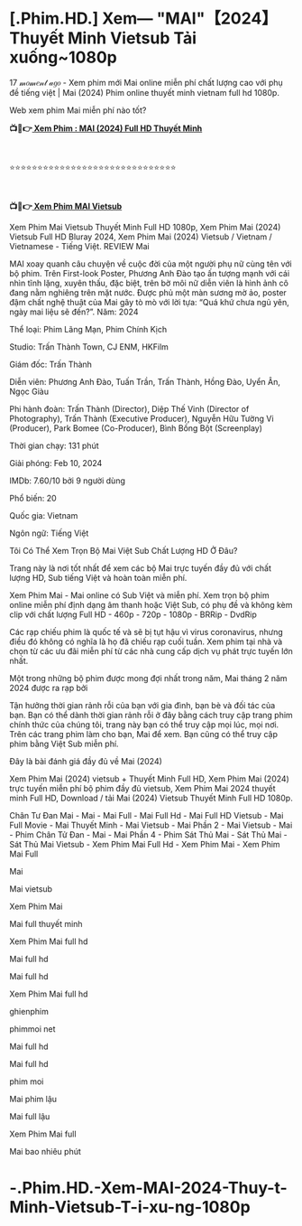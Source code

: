 <h1 class="heading-element" dir="auto">[.Phim.HD.] Xem— "MAI"【2024】Thuyết Minh Vietsub Tải xuống~1080p</h1>

17 𝓂𝑜𝓂𝑒𝓃𝓉 𝒶𝑔𝑜 - Xem phim mới Mai online miễn phí chất lượng cao với phụ đề tiếng việt | Mai (2024) Phim online thuyết minh vietnam full hd 1080p.

Web xem phim Mai miễn phí nào tốt?

<p><b>📺📱👉<a href="https://jisswatch.com/vi/movie/1210973/mai" rel="noopener"> Xem Phim : MAI (2024) Full HD Thuyết Minh</a></b></p>
<p><b><br></b></p>
⭐⭐⭐⭐⭐⭐⭐⭐⭐⭐⭐⭐⭐⭐⭐⭐⭐⭐⭐⭐⭐⭐⭐⭐⭐⭐⭐⭐⭐⭐
<p><b><br></b></p>
<p><b>📺📱👉<a href="https://jisswatch.com/vi/movie/1210973/mai" rel="noopener"> Xem Phim MAI Vietsub</a></b></p>

Xem Phim Mai Vietsub Thuyết Minh Full HD 1080p, Xem Phim Mai (2024) Vietsub Full HD Bluray 2024, Xem Phim Mai (2024) Vietsub / Vietnam / Vietnamese - Tiếng Việt.
REVIEW Mai

MAI xoay quanh câu chuyện về cuộc đời của một người phụ nữ cùng tên với bộ phim. Trên First-look Poster, Phương Anh Đào tạo ấn tượng mạnh với cái nhìn tĩnh lặng, xuyên thấu, đặc biệt, trên bờ môi nữ diễn viên là hình ảnh cô đang nằm nghiêng trên mặt nước. Được phủ một màn sương mờ ảo, poster đậm chất nghệ thuật của Mai gây tò mò với lời tựa: “Quá khứ chưa ngủ yên, ngày mai liệu sẽ đến?”. Năm: 2024

Thể loại: Phim Lãng Mạn, Phim Chính Kịch

Studio: Trấn Thành Town, CJ ENM, HKFilm

Giám đốc: Trấn Thành

Diễn viên: Phương Anh Đào, Tuấn Trần, Trấn Thành, Hồng Đào, Uyển Ân, Ngọc Giàu

Phi hành đoàn: Trấn Thành (Director), Diệp Thế Vinh (Director of Photography), Trấn Thành (Executive Producer), Nguyễn Hữu Tường Vi (Producer), Park Bomee (Co-Producer), Bình Bồng Bột (Screenplay)

Thời gian chạy: 131 phút

Giải phóng: Feb 10, 2024

IMDb: 7.60/10 bởi 9 người dùng

Phổ biến: 20

Quốc gia: Vietnam

Ngôn ngữ: Tiếng Việt

Tôi Có Thể Xem Trọn Bộ Mai Việt Sub Chất Lượng HD Ở Đâu?

Trang này là nơi tốt nhất để xem các bộ Mai trực tuyến đầy đủ với chất lượng HD, Sub tiếng Việt và hoàn toàn miễn phí.

Xem Phim Mai - Mai online có Sub Việt và miễn phí. Xem trọn bộ phim online miễn phí định dạng âm thanh hoặc Việt Sub, có phụ đề và không kèm clip với chất lượng Full HD - 460p - 720p - 1080p - BRRip - DvdRip

Các rạp chiếu phim là quốc tế và sẽ bị tụt hậu vì virus coronavirus, nhưng điều đó không có nghĩa là họ đã chiếu rạp cuối tuần. Xem phim tại nhà và chọn từ các ưu đãi miễn phí từ các nhà cung cấp dịch vụ phát trực tuyến lớn nhất.

Một trong những bộ phim được mong đợi nhất trong năm, Mai tháng 2 năm 2024 được ra rạp bởi

Tận hưởng thời gian rảnh rỗi của bạn với gia đình, bạn bè và đối tác của bạn. Bạn có thể dành thời gian rảnh rỗi ở đây bằng cách truy cập trang phim chính thức của chúng tôi, trang này bạn có thể truy cập mọi lúc, mọi nơi. Trên các trang phim làm cho bạn, Mai để xem. Bạn cũng có thể truy cập phim bằng Việt Sub miễn phí.

Đây là bài đánh giá đầy đủ về Mai (2024)

Xem Phim Mai (2024) vietsub + Thuyết Minh Full HD, Xem Phim Mai (2024) trực tuyến miễn phí bộ phim đầy đủ vietsub, Xem Phim Mai 2024 thuyết minh Full HD, Download / tải Mai (2024) Vietsub Thuyết Minh Full HD 1080p.

Chân Tư Đan Mai - Mai - Mai Full - Mai Full Hd - Mai Full HD Vietsub - Mai Full Movie - Mai Thuyết Minh - Mai Vietsub - Mai Phần 2 - Mai Vietsub - Mai - Phim Chân Tử Đan - Mai - Mai Phần 4 - Phim Sát Thủ Mai - Sát Thủ Mai - Sát Thủ Mai Vietsub - Xem Phim Mai Full Hd - Xem Phim Mai - Xem Phim Mai Full

Mai

Mai vietsub

Xem Phim Mai

Mai full thuyết minh

Xem Phim Mai full hd

Mai full hd

Mai full hd

Xem Phim Mai full hd

ghienphim

phimmoi net

Mai full hd

Mai full hd

phim moi

Mai phim lậu

Mai full lậu

Xem Phim Mai full

Mai bao nhiêu phút


# -.Phim.HD.-Xem-MAI-2024-Thuy-t-Minh-Vietsub-T-i-xu-ng-1080p
